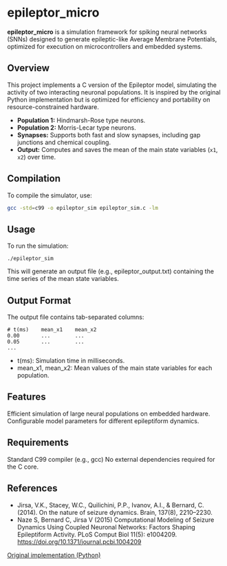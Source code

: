 # epileptor_micro

**epileptor_micro** is a simulation framework for spiking neural networks (SNNs) designed to generate epileptic-like Average Membrane Potentials, optimized for execution on microcontrollers and embedded systems.

## Overview

This project implements a C version of the Epileptor model, simulating the activity of two interacting neuronal populations. It is inspired by the original Python implementation but is optimized for efficiency and portability on resource-constrained hardware.

- **Population 1:** Hindmarsh-Rose type neurons.
- **Population 2:** Morris-Lecar type neurons.
- **Synapses:** Supports both fast and slow synapses, including gap junctions and chemical coupling.
- **Output:** Computes and saves the mean of the main state variables (`x1`, `x2`) over time.


## Compilation

To compile the simulator, use:

```sh
gcc -std=c99 -o epileptor_sim epileptor_sim.c -lm
```

## Usage
To run the simulation:

```
./epileptor_sim
```

This will generate an output file (e.g., epileptor_output.txt) containing the time series of the mean state variables.

## Output Format
The output file contains tab-separated columns:
```
# t(ms)    mean_x1    mean_x2
0.00       ...        ...
0.05       ...        ...
...
```

- t(ms): Simulation time in milliseconds.
- mean_x1, mean_x2: Mean values of the main state variables for each population.

## Features
Efficient simulation of large neural populations on embedded hardware.
Configurable model parameters for different epileptiform dynamics.

## Requirements
Standard C99 compiler (e.g., gcc)
No external dependencies required for the C core.

## References
- Jirsa, V.K., Stacey, W.C., Quilichini, P.P., Ivanov, A.I., & Bernard, C. (2014). On the nature of seizure dynamics. Brain, 137(8), 2210–2230.
- Naze S, Bernard C, Jirsa V (2015) Computational Modeling of Seizure Dynamics Using Coupled Neuronal Networks: Factors Shaping Epileptiform Activity. PLoS Comput Biol 11(5): e1004209. https://doi.org/10.1371/journal.pcbi.1004209

[Original implementation (Python)](https://sebnaze@bitbucket.org/sebnaze/epilepton.git)
